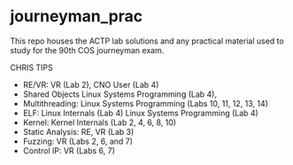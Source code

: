 # journeyman_prac
This repo houses the ACTP lab solutions and any practical material used to study for the 90th COS journeyman exam.

CHRIS TIPS
- RE/VR:  VR (Lab 2), CNO User (Lab 4)
- Shared Objects Linux Systems Programming (Lab 4),
- Multithreading: Linux Systems Programming (Labs 10, 11, 12, 13, 14)
- ELF: Linux Internals (Lab 4)  Linux Systems Programming (Lab 4)
- Kernel: Kernel Internals (Lab 2, 4, 6, 8, 10)
- Static Analysis:  RE, VR (Lab 3)
- Fuzzing: VR (Labs 2, 6, and 7)
- Control IP: VR (Labs 6, 7)